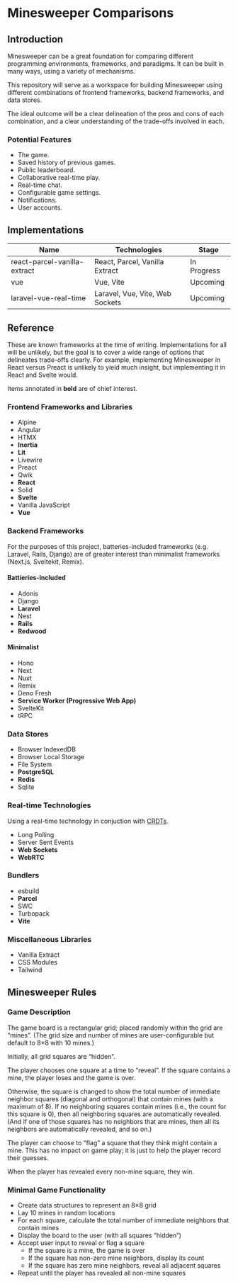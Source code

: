 # Minesweeper Comparisons

## Introduction

Minesweeper can be a great foundation for comparing different programming environments, frameworks, and paradigms. It can be built in many ways, using a variety of mechanisms.

This repository will serve as a workspace for building Minesweeper using different combinations of frontend frameworks, backend frameworks, and data stores.

The ideal outcome will be a clear delineation of the pros and cons of each combination, and a clear understanding of the trade-offs involved in each.

### Potential Features

- The game.
- Saved history of previous games.
- Public leaderboard.
- Collaborative real-time play.
- Real-time chat.
- Configurable game settings.
- Notifications.
- User accounts.

## Implementations

| Name                         | Technologies                    | Stage       |
| ---------------------------- | ------------------------------- | ----------- |
| react-parcel-vanilla-extract | React, Parcel, Vanilla Extract  | In Progress |
| vue                          | Vue, Vite                       | Upcoming    |
| laravel-vue-real-time        | Laravel, Vue, Vite, Web Sockets | Upcoming    |

## Reference

These are known frameworks at the time of writing. Implementations for all will be unlikely, but the goal is to cover a wide range of options that delineates trade-offs clearly. For example, implementing Minesweeper in React versus Preact is unlikely to yield much insight, but implementing it in React and Svelte would.

Items annotated in **bold** are of chief interest.

### Frontend Frameworks and Libraries

- Alpine
- Angular
- HTMX
- **Inertia**
- **Lit**
- Livewire
- Preact
- Qwik
- **React**
- Solid
- **Svelte**
- Vanilla JavaScript
- **Vue**

### Backend Frameworks

For the purposes of this project, batteries-included frameworks (e.g. Laravel, Rails, Django) are of greater interest than minimalist frameworks (Next.js, Sveltekit, Remix).

#### Battieries-Included

- Adonis
- Django
- **Laravel**
- Nest
- **Rails**
- **Redwood**

#### Minimalist

- Hono
- Next
- Nuxt
- Remix
- Deno Fresh
- **Service Worker (Progressive Web App)**
- SvelteKit
- tRPC

### Data Stores

- Browser IndexedDB
- Browser Local Storage
- File System
- **PostgreSQL**
- **Redis**
- Sqlite

### Real-time Technologies

Using a real-time technology in conjuction with [CRDTs][crdt-wikipedia].

- Long Polling
- Server Sent Events
- **Web Sockets**
- **WebRTC**

### Bundlers

- esbuild
- **Parcel**
- SWC
- Turbopack
- **Vite**

### Miscellaneous Libraries

- Vanilla Extract
- CSS Modules
- Tailwind

## Minesweeper Rules

### Game Description

The game board is a rectangular grid; placed randomly within the grid are “mines”. (The grid size and number of mines are user-configurable but default to 8×8 with 10 mines.)

Initially, all grid squares are “hidden”.

The player chooses one square at a time to “reveal”. If the square contains a mine, the player loses and the game is over.

Otherwise, the square is changed to show the total number of immediate neighbor squares (diagonal and orthogonal) that contain mines (with a maximum of 8). If no neighboring squares contain mines (i.e., the count for this square is 0), then all neighboring squares are automatically revealed. (And if one of those squares has no neighbors that are mines, then all its neighbors are automatically revealed, and so on.)

The player can choose to “flag” a square that they think might contain a mine. This has no impact on game play; it is just to help the player record their guesses.

When the player has revealed every non-mine square, they win.

### Minimal Game Functionality

- Create data structures to represent an 8×8 grid
- Lay 10 mines in random locations
- For each square, calculate the total number of immediate neighbors that contain mines
- Display the board to the user (with all squares “hidden”)
- Accept user input to reveal or flag a square
  - If the square is a mine, the game is over
  - If the square has non-zero mine neighbors, display its count
  - If the square has zero mine neighbors, reveal all adjacent squares
- Repeat until the player has revealed all non-mine squares

[crdt-wikipedia]: https://en.wikipedia.org/wiki/Conflict-free_replicated_data_type
